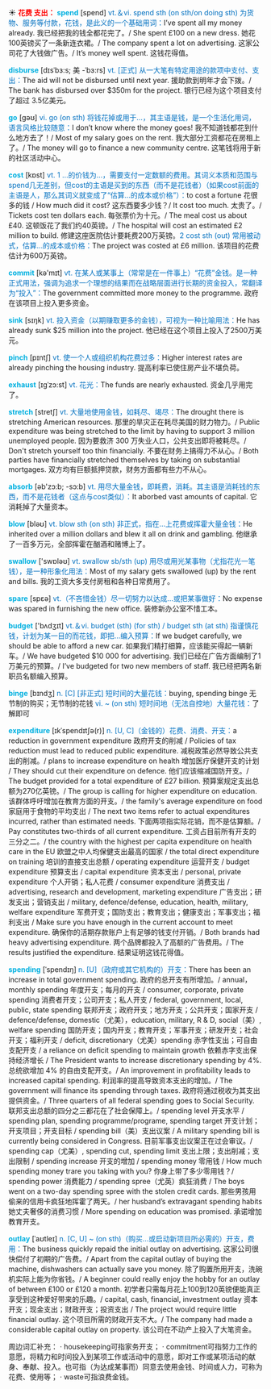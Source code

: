 ☀ <font color="red">**花费 支出：**</font>
<font color="sky blue">**spend**</font> [spend] 
<font color="#0070c0">vt.＆vi. spend sth (on sth/on doing sth) 为货物、服务等付款，花钱，是此义的一个基础用词：</font>I’ve spent all my money already. 我已经把我的钱全都花完了。/ She spent £100 on a new dress. 她花100英镑买了一条新连衣裙。/ The company spent a lot on advertising. 这家公司花了大钱做广告。/ It’s money well spent. 这钱花得值。
           
<font color="sky blue">**disburse**</font> [dɪsˈbɜ:s; 美 -ˈbɜ:rs]
<font color="#0070c0">vt. [正式] 从一大笔有特定用途的款项中支付、支出：</font>The aid will not be disbursed until next year. 援助款到明年才会下拨。/ The bank has disbursed over $350m for the project. 银行已经为这个项目支付了超过 3.5亿美元。

<font color="sky blue">**go**</font> [ɡəʊ] 
<font color="#0070c0">vi. go (on sth) 将钱花掉或用于…，其主语是钱，是一个生活化用词，语言风格比较随意：</font>I don’t know where the money goes! 我不知道钱都花到什么地方去了！/ Most of my salary goes on the rent. 我大部分工资都花在房租上了。/ The money will go to finance a new community centre. 这笔钱将用于新的社区活动中心。

<font color="sky blue">**cost**</font> [kɒst] 
<font color="#0070c0">vt. 1 …的价钱为…，需要支付一定数额的费用。其词义本质和范围与spend几无差别，但cost的主语是买到的东西（而不是花钱者）（如果cost前面的主语是人，那么其词义就变成了“估算…的成本或价格”）：</font>to cost a fortune 花很多的钱 / How much did it cost? 这东西要多少钱？/ It cost too much. 太贵了。/ Tickets cost ten dollars each. 每张票价为十元。/ The meal cost us about £40. 这顿饭花了我们约40英镑。/ The hospital will cost an estimated £2 million to build. 修建这座医院估计要耗费200万英镑。<font color="#0070c0">2 cost sth (out) 常用被动式，估算…的成本或价格：</font>The project was costed at £6 million. 该项目的花费估计为600万英镑。

<font color="sky blue">**commit**</font> [kə'mɪt] 
<font color="#0070c0">vt. 在某人或某事上（常常是在一件事上）“花费”金钱。是一种正式用法，强调为追求一个理想的结果而在战略层面进行长期的资金投入，常翻译为“投入”：</font>The government committed more money to the programme. 政府在该项目上投入更多资金。

<font color="sky blue">**sink**</font> [sɪŋk] 
<font color="#0070c0">vt. 投入资金（以期赚取更多的金钱），可视为一种比喻用法：</font>He has already sunk $25 million into the project. 他已经在这个项目上投入了2500万美元。
           
<font color="sky blue">**pinch**</font> [pɪntʃ]
<font color="#0070c0">vt. 使一个人或组织机构花费过多：</font>Higher interest rates are already pinching the housing industry. 提高利率已使住房产业不堪负荷。

<font color="sky blue">**exhaust**</font> [ɪgˈzɔ:st]
<font color="#0070c0">vt. 花光：</font>The funds are nearly exhausted. 资金几乎用完了。
           
<font color="sky blue">**stretch**</font> [stretʃ]
<font color="#0070c0">vt. 大量地使用金钱，如耗尽、竭尽：</font>The drought there is stretching American resources. 那里的旱灾正在耗尽美国的财力物力。/ Public expenditure was being stretched to the limit by having to support 3 million unemployed people. 因为要救济 300 万失业人口，公共支出即将被耗尽。/ Don't stretch yourself too thin financially. 不要在财务上搞得力不从心。/ Both parties have financially stretched themselves by taking on substantial mortgages. 双方均有巨额抵押贷款，财务方面都有些力不从心。

<font color="sky blue">**absorb**</font> [əb'zɔ:b; -sɔ:b] 
<font color="#0070c0">vt. 用尽大量金钱，即耗费，消耗。其主语是消耗钱的东西，而不是花钱者（这点与cost类似）：</font>It aborbed vast amounts of capital. 它消耗掉了大量资本。

<font color="sky blue">**blow**</font> [bləʊ] 
<font color="#0070c0">vt. blow sth (on sth) 非正式，指在…上花费或挥霍大量金钱：</font>He inherited over a million dollars and blew it all on drink and gambling. 他继承了一百多万元，全部挥霍在酗酒和赌博上了。

<font color="sky blue">**swallow**</font> ['swɒləʊ] 
<font color="#0070c0">vt. swallow sb/sth (up) 用尽或用光某事物（尤指花光一笔钱），是一种形象化用法：</font>Most of my salary gets swallowed (up) by the rent and bills. 我的工资大多支付房租和各种日常费用了。

<font color="sky blue">**spare**</font> [spεə] 
<font color="#0070c0">vt.（不吝惜金钱）尽一切努力以达成…或把某事做好：</font>No expense was spared in furnishing the new office. 装修新办公室不惜工本。

<font color="sky blue">**budget**</font> ['bʌdӡɪt] 
<font color="#0070c0">vt.＆vi. budget (sth) (for sth) / budget sth (at sth) 指谨慎花钱，计划为某一目的而花钱，即把…编入预算：</font>If we budget carefully, we should be able to afford a new car. 如果我们精打细算，应该能买得起一辆新车。/ We have budgeted $10 000 for advertising. 我们已经在广告方面编制了1万美元的预算。/ I’ve budgeted for two new members of staff. 我已经把两名新职员名额编入预算。
                     
<font color="sky blue">**binge**</font> [bɪndʒ]
<font color="#0070c0">n. [C] [非正式] 短时间的大量花钱：</font>buying, spending binge 无节制的购买；无节制的花钱 <font color="#0070c0">vi. ~ (on sth) 短时间地（无法自控地）大量花钱：</font>了解即可

<font color="sky blue">**expenditure**</font> [ɪkˈspendɪtʃə(r)]
<font color="#0070c0">n. [U, C]（金钱的）花费、消费、开支：</font>a reduction in government expenditure 政府开支的削减 / Policies of tax reduction must lead to reduced public expenditure. 减税政策必然导致公共支出的削减。/ plans to increase expenditure on health 增加医疗保健开支的计划 / They should cut their expenditure on defence. 他们应该缩减国防开支。/ The budget provided for a total expenditure of £27 billion. 预算案规定支出总额为270亿英镑。/ The group is calling for higher expenditure on education. 该群体呼吁增加在教育方面的开支。/ the family's average expenditure on food 家庭用于食物的平均支出 / The next two items refer to actual expenditures incurred, rather than estimated needs. 下面两项指实际花销，而不是估算额。/ Pay constitutes two-thirds of all current expenditure. 工资占目前所有开支的三分之二。/ the country with the highest per capita expenditure on health care in the EU 欧盟之中人均保健支出最高的国家 / the total direct expenditure on training 培训的直接支出总额 / operating expenditure 运营开支 / budget expenditure 预算支出 / capital expenditure 资本支出 / personal, private expenditure 个人开销；私人花费 / consumer expenditure 消费支出 / advertising, research and development, marketing expenditure 广告支出；研发支出；营销支出 / military, defence/defense, education, health, military, welfare expenditure 军费开支；国防支出；教育支出；健康支出；军事支出；福利支出 / Make sure you have enough in the current account to meet expenditure. 确保你的活期存款账户上有足够的钱支付开销。/ Both brands had heavy advertising expenditure. 两个品牌都投入了高额的广告费用。/ The results justified the expenditure. 结果证明这钱花得值。
           
<font color="sky blue">**spending**</font> [ˈspendɪŋ]
<font color="#0070c0">n. [U]（政府或其它机构的）开支：</font>There has been an increase in total government spending. 政府的总开支有所增加。/ annual，monthly spending 年度开支；每月的开支 / consumer, corporate, private spending 消费者开支；公司开支；私人开支 / federal, government, local, public, state spending 联邦开支；政府开支；地方开支；公共开支；国家开支 / defence/defense, domestic（尤美），education, military, R & D, social（美）, welfare spending 国防开支；国内开支；教育开支；军事开支；研发开支；社会开支；福利开支 / deficit, discretionary（尤美）spending 赤字性支出；可自由支配开支 / a reliance on deficit spending to maintain growth 依赖赤字支出保持经济增长 / The President wants to increase discretionary spending by 4%. 总统欲增加 4% 的自由支配开支。/ An improvement in profitability leads to increased capital spending. 利润率的提高导致资本支出的增加。/ The government will finance its spending through taxes. 政府将通过税收为其支出提供资金。/ Three quarters of all federal spending goes to Social Security. 联邦支出总额的四分之三都花在了社会保障上。/ spending level 开支水平 / spending plan, spending programme/programe, spending target 开支计划；开支项目；开支目标 / spending bill（美）支出议案 / A military spending bill is currently being considered in Congress. 目前军事支出议案正在过会审议。/ spending cap（尤美）, spending cut, spending limit 支出上限；支出削减；支出限制 / spending increase 开支的增加 / spending money 零用钱 / How much spending money trare you taking with you? 你身上带了多少零用钱？/ spending power 消费能力 / spending spree（尤英）疯狂消费 / The boys went on a two-day spending spree with the stolen credit cards. 那些男孩用偷来的信用卡疯狂地挥霍了两天。/ her husband’s extravagant spending habits 她丈夫奢侈的消费习惯 / More spending on education was promised. 承诺增加教育开支。
           
<font color="sky blue">**outlay**</font> [ˈaʊtleɪ]
<font color="#0070c0">n. [C, U] ~ (on sth)（购买…或启动新项目所必需的）开支，费用：</font>The business quickly repaid the initial outlay on advertising. 这家公司很快偿付了初期的广告费。/ Apart from the capital outlay of buying the machine, dishwashers can actually save you money. 除了购置所用开支，洗碗机实际上能为你省钱。/ A beginner could really enjoy the hobby for an outlay of between £100 or £120 a month. 初学者只需每月花上100到120英镑便能真正享受到这种爱好带来的乐趣。/ capital, cash, financial, investment outlay 资本开支；现金支出；财政开支；投资支出 / The project would require little financial outlay. 这个项目所需的财政开支不大。/ The company had made a considerable capital outlay on property. 该公司在不动产上投入了大笔资金。

周边词汇补充：
· housekeeping可指家务开支；
· commitment可指努力工作的意愿，将精力和时间投入到某项工作或活动中的意愿，即对工作或某项活动的献身、奉献、投入。也可指（为达成某事而）同意去使用金钱、时间或人力，可称为花费、使用等；
· waste可指浪费金钱。

